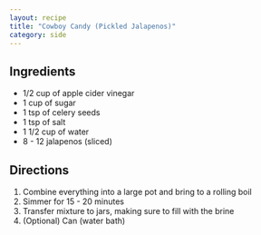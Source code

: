 ```yaml
---
layout: recipe
title: "Cowboy Candy (Pickled Jalapenos)"
category: side
---
```


## Ingredients

- 1/2 cup of apple cider vinegar
- 1 cup of sugar
- 1 tsp of celery seeds
- 1 tsp of salt
- 1 1/2 cup of water
- 8 - 12 jalapenos (sliced)


## Directions

1. Combine everything into a large pot and bring to a rolling boil
2. Simmer for 15 - 20 minutes
3. Transfer mixture to jars, making sure to fill with the brine
4. (Optional) Can (water bath)